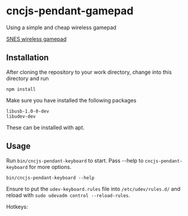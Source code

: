 # cncjs-pendant-gamepad
Using a simple and cheap wireless gamepad

[SNES wireless gamepad](https://www.amazon.de/gp/product/B07FTCWBSY/ref=ppx_yo_dt_b_asin_title_o07_s01?ie=UTF8&psc=1)

## Installation
After cloning the repository to your work directory, change into this directory and run
```
npm install
```

Make sure you have installed the following packages
```
libusb-1.0-0-dev
libudev-dev
```
These can be installed with apt.

## Usage
Run `bin/cncjs-pendant-keyboard` to start. Pass --help to `cncjs-pendant-keyboard` for more options.

```
bin/cncjs-pendant-keyboard --help
```

Ensure to put the  `udev-keyboard.rules` file into `/etc/udev/rules.d/` and reload with `sudo udevadm control --reload-rules`.

Hotkeys:


